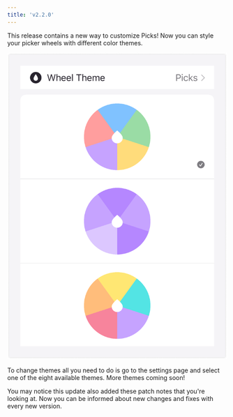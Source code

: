 ```yaml
---
title: 'v2.2.0'
---
```


This release contains a new way to customize Picks! Now you can style your picker wheels with different color themes.

![Wheel Themes Setting](./media/2.2.0-1.png)

To change themes all you need to do is go to the settings page and select one of the eight available themes. More themes coming soon!

You may notice this update also added these patch notes that you're looking at. Now you can be informed about new changes and fixes with every new version.
